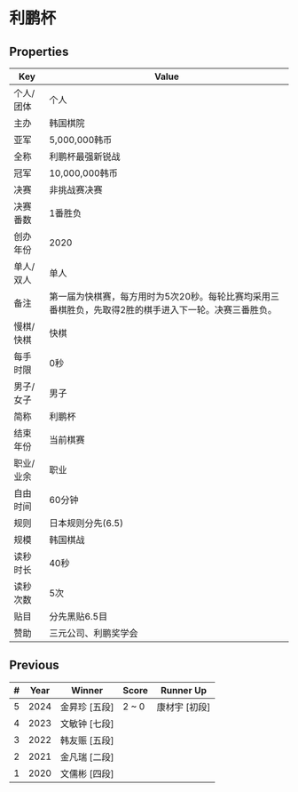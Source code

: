# 利鹏杯

## Properties

| Key | Value |
| --- | ----- |
| 个人/团体 | 个人 |
| 主办 | 韩国棋院 |
| 亚军 | 5,000,000韩币 |
| 全称 | 利鹏杯最强新锐战 |
| 冠军 | 10,000,000韩币 |
| 决赛 | 非挑战赛决赛 |
| 决赛番数 | 1番胜负 |
| 创办年份 | 2020 |
| 单人/双人 | 单人 |
| 备注 | 第一届为快棋赛，每方用时为5次20秒。每轮比赛均采用三番棋胜负，先取得2胜的棋手进入下一轮。决赛三番胜负。 |
| 慢棋/快棋 | 快棋 |
| 每手时限 | 0秒 |
| 男子/女子 | 男子 |
| 简称 | 利鹏杯 |
| 结束年份 | 当前棋赛 |
| 职业/业余 | 职业 |
| 自由时间 | 60分钟 |
| 规则 | 日本规则分先(6.5) |
| 规模 | 韩国棋战 |
| 读秒时长 | 40秒 |
| 读秒次数 | 5次 |
| 贴目 | 分先黑贴6.5目 |
| 赞助 | 三元公司、利鹏奖学会 |

## Previous

| # | Year | Winner | Score | Runner Up |
| --- | --- | --- | --- | --- |
| 5 | 2024 | 金昇珍 [五段] | 2 ~ 0 | 康材宇 [初段] |
| 4 | 2023 | 文敏钟 [七段] |  |  |
| 3 | 2022 | 韩友赈 [五段] |  |  |
| 2 | 2021 | 金凡瑞 [二段] |  |  |
| 1 | 2020 | 文儒彬 [四段] |  |  |

